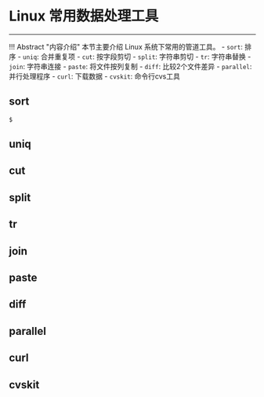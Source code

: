 # Linux 常用数据处理工具

---

!!! Abstract "内容介绍"
    本节主要介绍 Linux 系统下常用的管道工具。
    - `sort`: 排序
    - `uniq`: 合并重复项
    - `cut`: 按字段剪切
    - `split`: 字符串剪切
    - `tr`: 字符串替换
    - `join`: 字符串连接
    - `paste`: 将文件按列复制
    - `diff`: 比较2个文件差异
    - `parallel`: 并行处理程序
    - `curl`: 下载数据
    - `cvskit`: 命令行cvs工具

## sort

```bash
$
```

## uniq

## cut

## split

## tr

## join

## paste

## diff

## parallel

## curl

## cvskit

